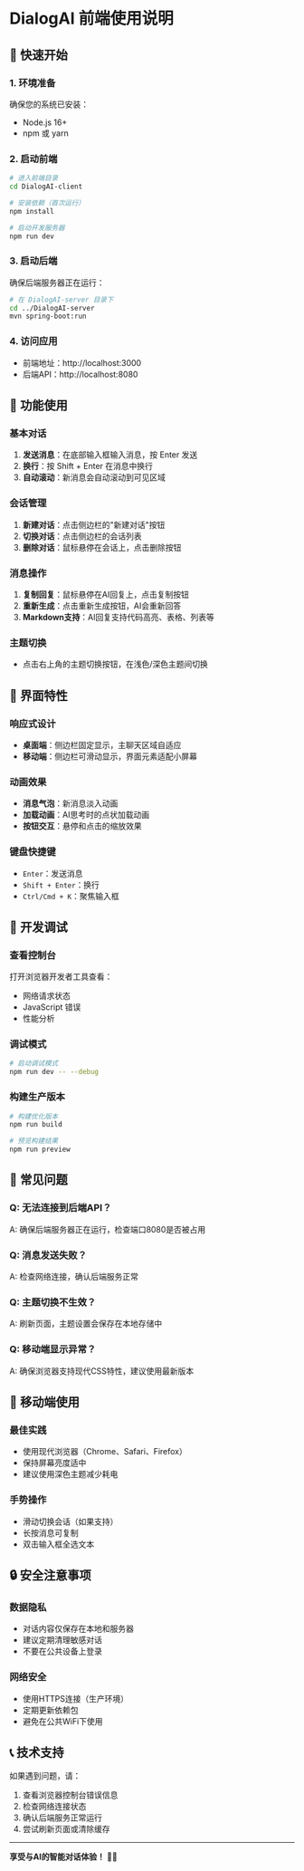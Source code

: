 # DialogAI 前端使用说明

## 🚀 快速开始

### 1. 环境准备
确保您的系统已安装：
- Node.js 16+ 
- npm 或 yarn

### 2. 启动前端
```bash
# 进入前端目录
cd DialogAI-client

# 安装依赖（首次运行）
npm install

# 启动开发服务器
npm run dev
```

### 3. 启动后端
确保后端服务器正在运行：
```bash
# 在 DialogAI-server 目录下
cd ../DialogAI-server
mvn spring-boot:run
```

### 4. 访问应用
- 前端地址：http://localhost:3000
- 后端API：http://localhost:8080

## 🎯 功能使用

### 基本对话
1. **发送消息**：在底部输入框输入消息，按 Enter 发送
2. **换行**：按 Shift + Enter 在消息中换行
3. **自动滚动**：新消息会自动滚动到可见区域

### 会话管理
1. **新建对话**：点击侧边栏的"新建对话"按钮
2. **切换对话**：点击侧边栏的会话列表
3. **删除对话**：鼠标悬停在会话上，点击删除按钮

### 消息操作
1. **复制回复**：鼠标悬停在AI回复上，点击复制按钮
2. **重新生成**：点击重新生成按钮，AI会重新回答
3. **Markdown支持**：AI回复支持代码高亮、表格、列表等

### 主题切换
- 点击右上角的主题切换按钮，在浅色/深色主题间切换

## 🎨 界面特性

### 响应式设计
- **桌面端**：侧边栏固定显示，主聊天区域自适应
- **移动端**：侧边栏可滑动显示，界面元素适配小屏幕

### 动画效果
- **消息气泡**：新消息淡入动画
- **加载动画**：AI思考时的点状加载动画
- **按钮交互**：悬停和点击的缩放效果

### 键盘快捷键
- `Enter`：发送消息
- `Shift + Enter`：换行
- `Ctrl/Cmd + K`：聚焦输入框

## 🔧 开发调试

### 查看控制台
打开浏览器开发者工具查看：
- 网络请求状态
- JavaScript 错误
- 性能分析

### 调试模式
```bash
# 启动调试模式
npm run dev -- --debug
```

### 构建生产版本
```bash
# 构建优化版本
npm run build

# 预览构建结果
npm run preview
```

## 🐛 常见问题

### Q: 无法连接到后端API？
A: 确保后端服务器正在运行，检查端口8080是否被占用

### Q: 消息发送失败？
A: 检查网络连接，确认后端服务正常

### Q: 主题切换不生效？
A: 刷新页面，主题设置会保存在本地存储中

### Q: 移动端显示异常？
A: 确保浏览器支持现代CSS特性，建议使用最新版本

## 📱 移动端使用

### 最佳实践
- 使用现代浏览器（Chrome、Safari、Firefox）
- 保持屏幕亮度适中
- 建议使用深色主题减少耗电

### 手势操作
- 滑动切换会话（如果支持）
- 长按消息可复制
- 双击输入框全选文本

## 🔒 安全注意事项

### 数据隐私
- 对话内容仅保存在本地和服务器
- 建议定期清理敏感对话
- 不要在公共设备上登录

### 网络安全
- 使用HTTPS连接（生产环境）
- 定期更新依赖包
- 避免在公共WiFi下使用

## 📞 技术支持

如果遇到问题，请：
1. 查看浏览器控制台错误信息
2. 检查网络连接状态
3. 确认后端服务正常运行
4. 尝试刷新页面或清除缓存

---

**享受与AI的智能对话体验！** 🤖✨ 
